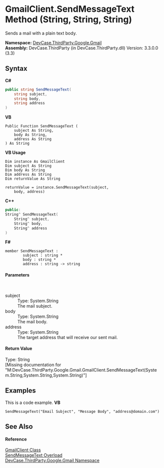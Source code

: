 # GmailClient.SendMessageText Method (String, String, String)
 

Sends a mail with a plain text body.

**Namespace:**&nbsp;<a href="N_DevCase_ThirdParty_Google_Gmail">DevCase.ThirdParty.Google.Gmail</a><br />**Assembly:**&nbsp;DevCase.ThirdParty (in DevCase.ThirdParty.dll) Version: 3.3.0.0 (3.3)

## Syntax

**C#**<br />
``` C#
public string SendMessageText(
	string subject,
	string body,
	string address
)
```

**VB**<br />
``` VB
Public Function SendMessageText ( 
	subject As String,
	body As String,
	address As String
) As String
```

**VB Usage**<br />
``` VB Usage
Dim instance As GmailClient
Dim subject As String
Dim body As String
Dim address As String
Dim returnValue As String

returnValue = instance.SendMessageText(subject, 
	body, address)
```

**C++**<br />
``` C++
public:
String^ SendMessageText(
	String^ subject, 
	String^ body, 
	String^ address
)
```

**F#**<br />
``` F#
member SendMessageText : 
        subject : string * 
        body : string * 
        address : string -> string 

```


#### Parameters
&nbsp;<dl><dt>subject</dt><dd>Type: System.String<br />The mail subject.</dd><dt>body</dt><dd>Type: System.String<br />The mail body.</dd><dt>address</dt><dd>Type: System.String<br />The target address that will receive our sent mail.</dd></dl>

#### Return Value
Type: String<br />\[Missing <returns> documentation for "M:DevCase.ThirdParty.Google.Gmail.GmailClient.SendMessageText(System.String,System.String,System.String)"\]

## Examples
This is a code example. 
**VB**<br />
``` VB
SendMessageText("Email Subject", "Message Body", "address@domain.com")
```


## See Also


#### Reference
<a href="T_DevCase_ThirdParty_Google_Gmail_GmailClient">GmailClient Class</a><br /><a href="Overload_DevCase_ThirdParty_Google_Gmail_GmailClient_SendMessageText">SendMessageText Overload</a><br /><a href="N_DevCase_ThirdParty_Google_Gmail">DevCase.ThirdParty.Google.Gmail Namespace</a><br />
